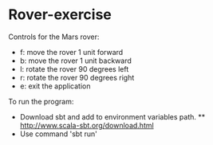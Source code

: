 # Rover-exercise
Controls for the Mars rover:

* f: move the rover 1 unit forward
* b: move the rover 1 unit backward
* l: rotate the rover 90 degrees left
* r: rotate the rover 90 degrees right
* e: exit the application

To run the program:
* Download sbt and add to environment variables path.
** http://www.scala-sbt.org/download.html
* Use command 'sbt run'